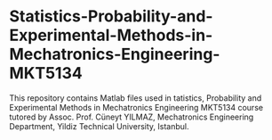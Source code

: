 # Statistics-Probability-and-Experimental-Methods-in-Mechatronics-Engineering-MKT5134
This repository contains Matlab files used in tatistics, Probability and Experimental Methods in Mechatronics Engineering MKT5134 course tutored by Assoc. Prof. Cüneyt YILMAZ, Mechatronics Engineering Department, Yildiz Technical University, Istanbul.
